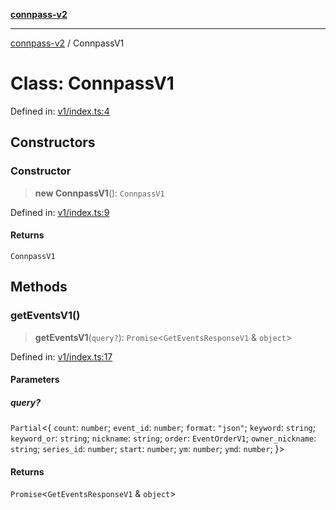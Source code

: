 [**connpass-v2**](../README.md)

***

[connpass-v2](../globals.md) / ConnpassV1

# Class: ConnpassV1

Defined in: [v1/index.ts:4](https://github.com/ryohidaka/node-connpass/blob/667a81904c823d7acdccd711ac157ba06085425b/src/v1/index.ts#L4)

## Constructors

### Constructor

> **new ConnpassV1**(): `ConnpassV1`

Defined in: [v1/index.ts:9](https://github.com/ryohidaka/node-connpass/blob/667a81904c823d7acdccd711ac157ba06085425b/src/v1/index.ts#L9)

#### Returns

`ConnpassV1`

## Methods

### getEventsV1()

> **getEventsV1**(`query?`): `Promise`\<`GetEventsResponseV1` & `object`\>

Defined in: [v1/index.ts:17](https://github.com/ryohidaka/node-connpass/blob/667a81904c823d7acdccd711ac157ba06085425b/src/v1/index.ts#L17)

#### Parameters

##### query?

`Partial`\<\{ `count`: `number`; `event_id`: `number`; `format`: `"json"`; `keyword`: `string`; `keyword_or`: `string`; `nickname`: `string`; `order`: `EventOrderV1`; `owner_nickname`: `string`; `series_id`: `number`; `start`: `number`; `ym`: `number`; `ymd`: `number`; \}\>

#### Returns

`Promise`\<`GetEventsResponseV1` & `object`\>
